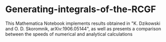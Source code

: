 # Generating-integrals-of-the-RCGF

This Mathematica Notebook implements results obtained in "K. Dzikowski and O. D. Skoromnik, arXiv:1906.05144", as well as presents a comparison between the speeds of numerical and analytical calculations

